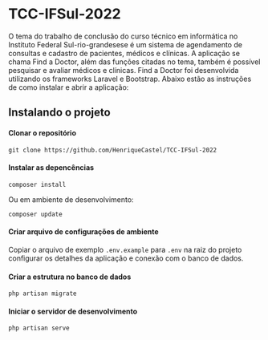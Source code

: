 # TCC-IFSul-2022
O tema do trabalho de conclusão do curso técnico em informática no Instituto Federal Sul-rio-grandesese é um sistema de agendamento de consultas e cadastro de pacientes, médicos e clínicas. A aplicação se chama Find a Doctor, além das funções citadas no tema, também é possível pesquisar e avaliar médicos e clínicas. Find a Doctor foi desenvolvida utilizando os frameworks Laravel e Bootstrap. Abaixo estão as instruções de como instalar e abrir a aplicação:

## Instalando o projeto

#### Clonar o repositório

```
git clone https://github.com/HenriqueCastel/TCC-IFSul-2022
```

#### Instalar as depencências

```
composer install
```

Ou em ambiente de desenvolvimento:

```
composer update
```

#### Criar arquivo de configurações de ambiente

Copiar o arquivo de exemplo `.env.example` para `.env` na raiz do projeto configurar os detalhes da aplicação e conexão com o banco de dados.

#### Criar a estrutura no banco de dados

```
php artisan migrate
```

#### Iniciar o servidor de desenvolvimento

```
php artisan serve
```
